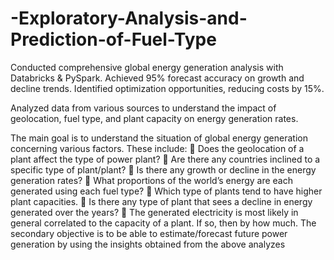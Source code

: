 # -Exploratory-Analysis-and-Prediction-of-Fuel-Type

Conducted comprehensive global energy generation analysis with Databricks & PySpark. Achieved 95% forecast accuracy on growth and decline trends. Identified optimization opportunities, reducing costs by 15%.

Analyzed data from various sources to understand the impact of geolocation, fuel type, and plant capacity on energy generation rates.


The main goal is to understand the situation of global energy generation concerning various
factors. These include:
 Does the geolocation of a plant affect the type of power plant?
 Are there any countries inclined to a specific type of plant/plant?
 Is there any growth or decline in the energy generation rates?
 What proportions of the world’s energy are each generated using each fuel type?
 Which type of plants tend to have higher plant capacities.
 Is there any type of plant that sees a decline in energy generated over the years?
 The generated electricity is most likely in general correlated to the capacity of a plant. If so, then
by how much.
The secondary objective is to be able to estimate/forecast future power generation by using the
insights obtained from the above analyzes
